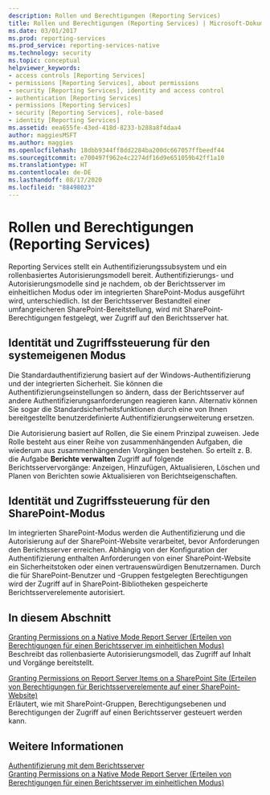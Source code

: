 ```yaml
---
description: Rollen und Berechtigungen (Reporting Services)
title: Rollen und Berechtigungen (Reporting Services) | Microsoft-Dokumentation
ms.date: 03/01/2017
ms.prod: reporting-services
ms.prod_service: reporting-services-native
ms.technology: security
ms.topic: conceptual
helpviewer_keywords:
- access controls [Reporting Services]
- permissions [Reporting Services], about permissions
- security [Reporting Services], identity and access control
- authentication [Reporting Services]
- permissions [Reporting Services]
- security [Reporting Services], role-based
- identity [Reporting Services]
ms.assetid: eea655fe-43ed-418d-8233-b288a8f4daa4
author: maggiesMSFT
ms.author: maggies
ms.openlocfilehash: 18dbb9344ff8dd2284ba200dc667057ffbeedf44
ms.sourcegitcommit: e700497f962e4c2274df16d9e651059b42ff1a10
ms.translationtype: HT
ms.contentlocale: de-DE
ms.lasthandoff: 08/17/2020
ms.locfileid: "88498023"
---
```

# <a name="roles-and-permissions-reporting-services"></a>Rollen und Berechtigungen (Reporting Services)
  Reporting Services stellt ein Authentifizierungssubsystem und ein rollenbasiertes Autorisierungsmodell bereit. Authentifizierungs- und Autorisierungsmodelle sind je nachdem, ob der Berichtsserver im einheitlichen Modus oder im integrierten SharePoint-Modus ausgeführt wird, unterschiedlich. Ist der Berichtsserver Bestandteil einer umfangreicheren SharePoint-Bereitstellung, wird mit SharePoint-Berechtigungen festgelegt, wer Zugriff auf den Berichtsserver hat.  
  
## <a name="identity-and-access-control-for-native-mode"></a>Identität und Zugriffssteuerung für den systemeigenen Modus  
 Die Standardauthentifizierung basiert auf der Windows-Authentifizierung und der integrierten Sicherheit. Sie können die Authentifizierungseinstellungen so ändern, dass der Berichtsserver auf andere Authentifizierungsanforderungen reagieren kann. Alternativ können Sie sogar die Standardsicherheitsfunktionen durch eine von Ihnen bereitgestellte benutzerdefinierte Authentifizierungserweiterung ersetzen.  
  
 Die Autorisierung basiert auf Rollen, die Sie einem Prinzipal zuweisen. Jede Rolle besteht aus einer Reihe von zusammenhängenden Aufgaben, die wiederum aus zusammenhängenden Vorgängen bestehen. So erteilt z. B. die Aufgabe **Berichte verwalten** Zugriff auf folgende Berichtsservervorgänge: Anzeigen, Hinzufügen, Aktualisieren, Löschen und Planen von Berichten sowie Aktualisieren von Berichtseigenschaften.  
  
## <a name="identity-and-access-control-for-sharepoint-mode"></a>Identität und Zugriffssteuerung für den SharePoint-Modus  
 Im integrierten SharePoint-Modus werden die Authentifizierung und die Autorisierung auf der SharePoint-Website verarbeitet, bevor Anforderungen den Berichtsserver erreichen. Abhängig von der Konfiguration der Authentifizierung enthalten Anforderungen von einer SharePoint-Website ein Sicherheitstoken oder einen vertrauenswürdigen Benutzernamen. Durch die für SharePoint-Benutzer und -Gruppen festgelegten Berechtigungen wird der Zugriff auf in SharePoint-Bibliotheken gespeicherte Berichtsserverelemente autorisiert.  
  
## <a name="in-this-section"></a>In diesem Abschnitt  
 [Granting Permissions on a Native Mode Report Server (Erteilen von Berechtigungen für einen Berichtsserver im einheitlichen Modus)](../../reporting-services/security/granting-permissions-on-a-native-mode-report-server.md)  
 Beschreibt das rollenbasierte Autorisierungsmodell, das Zugriff auf Inhalt und Vorgänge bereitstellt.  
  
 [Granting Permissions on Report Server Items on a SharePoint Site (Erteilen von Berechtigungen für Berichtsserverelemente auf einer SharePoint-Website)](../../reporting-services/security/granting-permissions-on-report-server-items-on-a-sharepoint-site.md)  
 Erläutert, wie mit SharePoint-Gruppen, Berechtigungsebenen und Berechtigungen der Zugriff auf einen Berichtsserver gesteuert werden kann.  
  
## <a name="see-also"></a>Weitere Informationen  
 [Authentifizierung mit dem Berichtsserver](../../reporting-services/security/authentication-with-the-report-server.md)   
 [Granting Permissions on a Native Mode Report Server (Erteilen von Berechtigungen für einen Berichtsserver im einheitlichen Modus)](../../reporting-services/security/granting-permissions-on-a-native-mode-report-server.md)  
  
  
